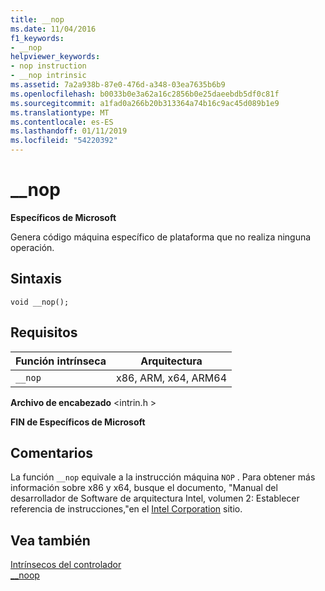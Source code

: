 ```yaml
---
title: __nop
ms.date: 11/04/2016
f1_keywords:
- __nop
helpviewer_keywords:
- nop instruction
- __nop intrinsic
ms.assetid: 7a2a938b-87e0-476d-a348-03ea7635b6b9
ms.openlocfilehash: b0033b0e3a62a16c2856b0e25daeebdb5df0c81f
ms.sourcegitcommit: a1fad0a266b20b313364a74b16c9ac45d089b1e9
ms.translationtype: MT
ms.contentlocale: es-ES
ms.lasthandoff: 01/11/2019
ms.locfileid: "54220392"
---
```

# <a name="nop"></a>__nop

**Específicos de Microsoft**

Genera código máquina específico de plataforma que no realiza ninguna operación.

## <a name="syntax"></a>Sintaxis

```
void __nop();
```

## <a name="requirements"></a>Requisitos

|Función intrínseca|Arquitectura|
|---------------|------------------|
|`__nop`|x86, ARM, x64, ARM64|

**Archivo de encabezado** \<intrin.h >

**FIN de Específicos de Microsoft**

## <a name="remarks"></a>Comentarios

La función `__nop` equivale a la instrucción máquina `NOP` . Para obtener más información sobre x86 y x64, busque el documento, "Manual del desarrollador de Software de arquitectura Intel, volumen 2: Establecer referencia de instrucciones,"en el [Intel Corporation](https://software.intel.com/articles/intel-sdm) sitio.

## <a name="see-also"></a>Vea también

[Intrínsecos del controlador](../intrinsics/compiler-intrinsics.md)<br/>
[__noop](../intrinsics/noop.md)

